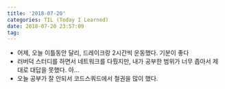 ```yaml
---
title: '2018-07-20'
categories: TIL (Today I Learned)
date: 2018-07-20 23:57:09
tag:
---
```


- 어제, 오늘 이틀동안 달리, 드레이크랑 2시간씩 운동했다. 기분이 좋다
- 러버덕 스터디를 하면서 네트워크를 다뤘지만, 내가 공부한 범위가 너무 좁아서 제대로 대답을 못했다. 아...
- 오늘 공부가 잘 안되서 코드스쿼드에서 철권을 많이 했다.